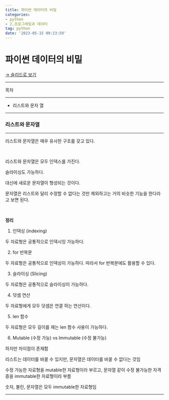 ```yaml
---
title: 파이썬 데이터의 비밀
categories:
- python
- 2.프로그래밍과 데이터
tag: python
date: '2023-05-15 09:23:59'
---
```


# 파이썬 데이터의 비밀

[→ 슬리드로 보기](https://app.slid.cc/docs/5a3ca58c02724f1198fdb6a48e0a1a7a)


---


목차

---

- 리스트와 문자 열

---

### 리스트와 문자열

---


리스트와 문자열은 매우 유사한 구조를 갖고 있다.


‏‏‎ ‎


리스트와 문자열은 모두 인덱스를 가진다.


슬라이싱도 가능하다.


대신에 새로운 문자열이 형성되는 것이다.


문자열은 리스트와 달리 수정할 수 없다는 것만 제외하고는 거의 비슷한 기능을 한다라고 보면 된다.


‏‏‎ ‎


**정리**

1. 인덱싱 (indexing)


두 자료형은 공통적으로 인덱시잉 가능하다.

2. for 반복문


두 자료형은 공통적으로 인덱싱이 가능하다. 따라서 for 반복문에도 활용할 수 있다.

3. 슬라이싱 (Slicing)


두 자료형은 공통적으로 슬라이싱이 가능하다.

4. 덧셈 연산


두 자료형에게 모두 덧셈은 연결 하는 연산이다.

5. len 함수


두 자료형은 모두 길이를 재는 len 함수 사용이 가능하다.

6. Mutable (수정 가능) vs Immutable (수정 불가능)


하지만 차이점이 존재함


리스트는 데이터를 바꿀 수 있지만, 문자열은 데이터를 바꿀 수 없다는 것임


수정 가능한 자료형을 mutable한 자료형이라 부르고, 문자열 같이 수정 불가능한 자격증을 immutable한 자료형이라 부름


숫자, 불린, 문자열은 모두 immutable한 자료형임

---


‏‏‎ ‎


‏‏‎ ‎


‏‏‎ ‎
